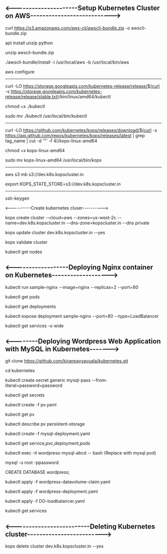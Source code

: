 <---------------------Setup Kubernetes Cluster on AWS--------------------------->
---------------------------------------------------------------------------------

curl https://s3.amazonaws.com/aws-cli/awscli-bundle.zip -o awscli-bundle.zip

apt install unzip python

unzip awscli-bundle.zip


./awscli-bundle/install -i /usr/local/aws -b /usr/local/bin/aws

aws configure
 
-------------------------------------------------------------------------------------

curl -LO https://storage.googleapis.com/kubernetes-release/release/$(curl -s https://storage.googleapis.com/kubernetes-release/release/stable.txt)/bin/linux/amd64/kubectl

chmod +x ./kubectl

sudo mv ./kubectl /usr/local/bin/kubectl
 
--------------------------------------------------------------------------------------
  
curl -LO https://github.com/kubernetes/kops/releases/download/$(curl -s https://api.github.com/repos/kubernetes/kops/releases/latest | grep tag_name | cut -d '"' -f 4)/kops-linux-amd64

chmod +x kops-linux-amd64

sudo mv kops-linux-amd64 /usr/local/bin/kops
 
---------------------------------------------------------------------------------------

aws s3 mb s3://dev.k8s.kopscluster.in
 
export KOPS_STATE_STORE=s3://dev.k8s.kopscluster.in

---------------------------------------------------------------------------------------- 
ssh-keygen

<----------Create kubernetes cluser---------->

kops create cluster --cloud=aws --zones=us-west-2c --name=dev.k8s.kopscluster.in --dns-zone=kopscluster.in --dns private

kops update cluster dev.k8s.kopscluster.in --yes

kops validate cluster

kubectl get nodes 

<------------------Deploying Nginx container on Kubernetes------------------->
------------------------------------------------------------------------------

kubectl run sample-nginx --image=nginx --replicas=2 --port=80

kubectl get pods

kubectl get deployments

kubectl expose deployment sample-nginx --port=80 --type=LoadBalancer

kubectl get services -o wide

<--------Deploying Wordpress Web Application with MySQL in Kubernetes------->
-----------------------------------------------------------------------------

git clone https://github.com/kiranpayyavuala/kubernetes.git

cd kubernetes

kubectl create secret generic mysql-pass --from-literal=password=password

kubectl get secrets

kubectl create -f pv.yaml

kubectl get pv

kubectl describe pv persistent-storage


kubectl create -f mysql-deployment.yaml

kubectl get service,pvc,deployment,pods


kubectl exec -it wordpress-mysql-abcd -- bash (Replace with mysql pod)

mysql -u root -ppassword

CREATE DATABASE wordpress;


kubectl apply -f wordpress-datavolume-claim.yaml

kubectl apply -f wordpress-deployment.yaml

kubectl apply -f DO-loadbalancer.yaml

kubectl get services

<-------------------------Deleting Kubernetes cluster------------------------->
------------------------------------------------------------------------------
kops delete cluster dev.k8s.kopscluster.in --yes
